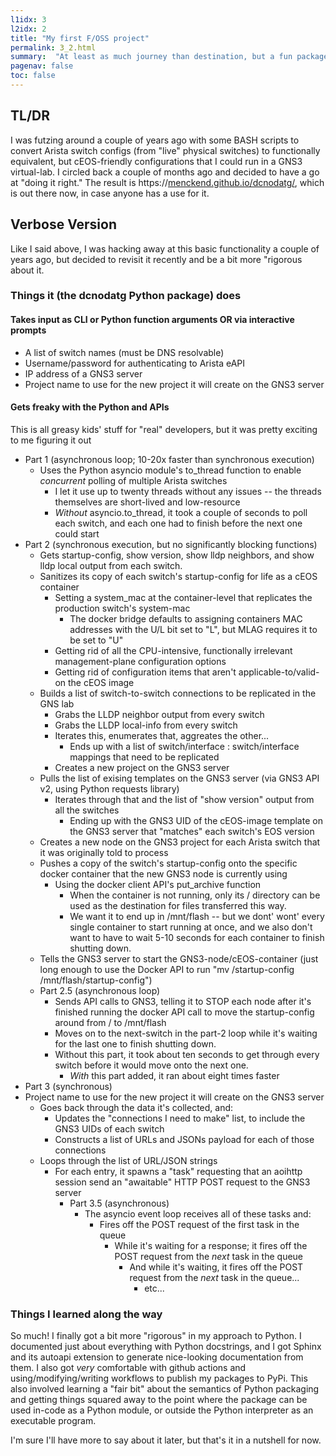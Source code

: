 ```yaml
---
l1idx: 3
l2idx: 2
title: "My first F/OSS project"
permalink: 3_2.html
summary:  "At least as much journey than destination, but a fun package of Python modules to poll Arista switches' EOS API and turn their collective run-states into a GNS3 virtual lab."
pagenav: false
toc: false
---
```


## TL/DR

I was futzing around a couple of years ago with some BASH scripts to convert Arista switch configs (from "live" physical switches) to functionally equivalent, but cEOS-friendly configurations that I could run in a GNS3 virtual-lab.  I circled back a couple of months ago and decided to have a go at "doing it right."  The result is https://[menckend.github.io/dcnodatg/](https://menckend.github.io/dcnodatg/), which is out there now, in case anyone has a use for it.

## Verbose Version

Like I said above, I was hacking away at this basic functionality a couple of years ago, but decided to revisit it recently and be a bit more "rigorous about it.

### Things it (the dcnodatg Python package) does

#### Takes input as CLI or Python function arguments OR via interactive prompts

- A list of switch names (must be DNS resolvable)
- Username/password for authenticating to Arista eAPI
- IP address of a GNS3 server
- Project name to use for the new project it will create on the GNS3 server

#### Gets freaky with the Python and APIs

This is all greasy kids' stuff for "real" developers, but it was pretty exciting to me figuring it out

- Part 1  (asynchronous loop; 10-20x faster than synchronous execution)
  - Uses the Python asyncio module's to_thread function to enable *concurrent* polling of multiple Arista switches
    - I let it use up to twenty threads without any issues -- the threads themselves are short-lived and low-resource
    - *Without* asyncio.to_thread, it took a couple of seconds to poll each switch, and each one had to finish before the next one could start
- Part 2 (synchronous execution, but no significantly blocking functions)
  - Gets startup-config, show version, show lldp neighbors, and show lldp local output from each switch.
  - Sanitizes its copy of each switch's startup-config for life as a cEOS container
    - Setting a system_mac at the container-level that replicates the production switch's system-mac
      - The docker bridge defaults to assigning containers MAC addresses with the U/L bit set to "L", but MLAG requires it to be set to "U"
    - Getting rid of all the CPU-intensive, functionally irrelevant management-plane configuration options
    - Getting rid of configuration items that aren't applicable-to/valid-on the cEOS image
  - Builds a list of switch-to-switch connections to be replicated in the GNS lab
    - Grabs the LLDP neighbor output from every switch
    - Grabs the LLDP local-info from every switch
    - Iterates this, enumerates that, aggreates the other...
      - Ends up with a list of switch/interface : switch/interface mappings that need to be replicated
    - Creates a new project on the GNS3 server
  - Pulls the list of exising templates on the GNS3 server (via GNS3 API v2, using Python requests library)
    - Iterates through that and the list of "show version" output from all the switches
      - Ending up with the GNS3 UID of the cEOS-image template on the GNS3 server that "matches" each switch's EOS version
  - Creates a new node on the GNS3 project for each Arista switch that it was originally told to process
  - Pushes a copy of the switch's startup-config onto the specific docker container that the new GNS3 node is currently using
    - Using the docker client API's put_archive function
      - When the container is not running, only its / directory can be used as the destination for files transferred this way.
      - We want it to end up in /mnt/flash -- but we dont' wont' every single container to start running at once, and we also don't want to have to wait 5-10 seconds for each container to finish shutting down.
  - Tells the GNS3 server to start the GNS3-node/cEOS-container (just long enough to use the Docker API to run "mv /startup-config /mnt/flash/startup-config")
  - Part 2.5 (asynchronous loop)
    - Sends API calls to GNS3, telling it to STOP each node after it's finished running the docker API call to move the startup-config around from / to /mnt/flash
    - Moves on to the next-switch in the part-2 loop while it's waiting for the last one to finish shutting down.
    - Without this part, it took about ten seconds to get through every switch before it would move onto the next one.
      - *With* this part added, it ran about eight times faster
- Part 3 (synchronous)
- Project name to use for the new project it will create on the GNS3 server
  - Goes back through the data it's collected, and:
    - Updates the "connections I need to make" list, to include the GNS3 UIDs of each switch
    - Constructs a list of URLs and JSONs payload for each of those connections
  - Loops through the list of URL/JSON strings
    - For each entry, it spawns a "task" requesting that an  aoihttp session send an "awaitable" HTTP POST request to the GNS3 server
      - Part 3.5 (asynchronous)
        - The asyncio event loop receives all of these tasks and:
          - Fires off the POST request of the first task in the queue
            - While it's waiting for a response; it fires off the POST request from the *next* task in the queue
              - And while it's waiting, it fires off the POST request from the *next* task in the queue...
                - etc...

### Things I learned along the way

So much!  I finally got a bit more "rigorous" in my approach to Python.  I documented just about everything with Python docstrings, and I got Sphinx and its autoapi extension to generate nice-looking documentation from them.  I also got *very* comfortable with github actions and using/modifying/writing workflows to publish my packages to PyPi.  This also involved learning a "fair bit" about the semantics of Python packaging and getting things squared away to the point where the package can be used in-code as a Python module, or outside the Python interpreter as an executable program.

I'm sure I'll have more to say about it later, but that's it in a nutshell for now.
